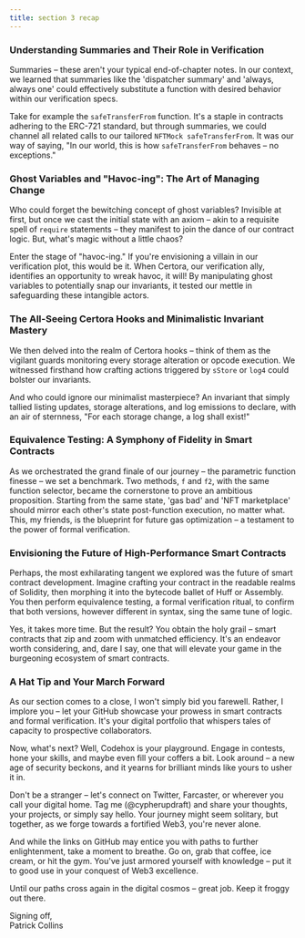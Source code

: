 ```yaml
---
title: section 3 recap
---
```


### Understanding Summaries and Their Role in Verification

Summaries – these aren't your typical end-of-chapter notes. In our context, we learned that summaries like the 'dispatcher summary' and 'always, always one' could effectively substitute a function with desired behavior within our verification specs.

Take for example the `safeTransferFrom` function. It's a staple in contracts adhering to the ERC-721 standard, but through summaries, we could channel all related calls to our tailored `NFTMock safeTransferFrom`. It was our way of saying, "In our world, this is how `safeTransferFrom` behaves – no exceptions."

### Ghost Variables and "Havoc-ing": The Art of Managing Change

Who could forget the bewitching concept of ghost variables? Invisible at first, but once we cast the initial state with an axiom – akin to a requisite spell of `require` statements – they manifest to join the dance of our contract logic. But, what's magic without a little chaos?

Enter the stage of "havoc-ing." If you're envisioning a villain in our verification plot, this would be it. When Certora, our verification ally, identifies an opportunity to wreak havoc, it will! By manipulating ghost variables to potentially snap our invariants, it tested our mettle in safeguarding these intangible actors.

### The All-Seeing Certora Hooks and Minimalistic Invariant Mastery

We then delved into the realm of Certora hooks – think of them as the vigilant guards monitoring every storage alteration or opcode execution. We witnessed firsthand how crafting actions triggered by `sStore` or `log4` could bolster our invariants.

And who could ignore our minimalist masterpiece? An invariant that simply tallied listing updates, storage alterations, and log emissions to declare, with an air of sternness, "For each storage change, a log shall exist!"

### Equivalence Testing: A Symphony of Fidelity in Smart Contracts

As we orchestrated the grand finale of our journey – the parametric function finesse – we set a benchmark. Two methods, `f` and `f2`, with the same function selector, became the cornerstone to prove an ambitious proposition. Starting from the same state, 'gas bad' and 'NFT marketplace' should mirror each other's state post-function execution, no matter what. This, my friends, is the blueprint for future gas optimization – a testament to the power of formal verification.

### Envisioning the Future of High-Performance Smart Contracts

Perhaps, the most exhilarating tangent we explored was the future of smart contract development. Imagine crafting your contract in the readable realms of Solidity, then morphing it into the bytecode ballet of Huff or Assembly. You then perform equivalence testing, a formal verification ritual, to confirm that both versions, however different in syntax, sing the same tune of logic.

Yes, it takes more time. But the result? You obtain the holy grail – smart contracts that zip and zoom with unmatched efficiency. It's an endeavor worth considering, and, dare I say, one that will elevate your game in the burgeoning ecosystem of smart contracts.

### A Hat Tip and Your March Forward

As our section comes to a close, I won't simply bid you farewell. Rather, I implore you – let your GitHub showcase your prowess in smart contracts and formal verification. It's your digital portfolio that whispers tales of capacity to prospective collaborators.

Now, what's next? Well, Codehox is your playground. Engage in contests, hone your skills, and maybe even fill your coffers a bit. Look around – a new age of security beckons, and it yearns for brilliant minds like yours to usher it in.

Don't be a stranger – let's connect on Twitter, Farcaster, or wherever you call your digital home. Tag me (@cypherupdraft) and share your thoughts, your projects, or simply say hello. Your journey might seem solitary, but together, as we forge towards a fortified Web3, you're never alone.

And while the links on GitHub may entice you with paths to further enlightenment, take a moment to breathe. Go on, grab that coffee, ice cream, or hit the gym. You've just armored yourself with knowledge – put it to good use in your conquest of Web3 excellence.

Until our paths cross again in the digital cosmos – great job. Keep it froggy out there.

Signing off,  
Patrick Collins
